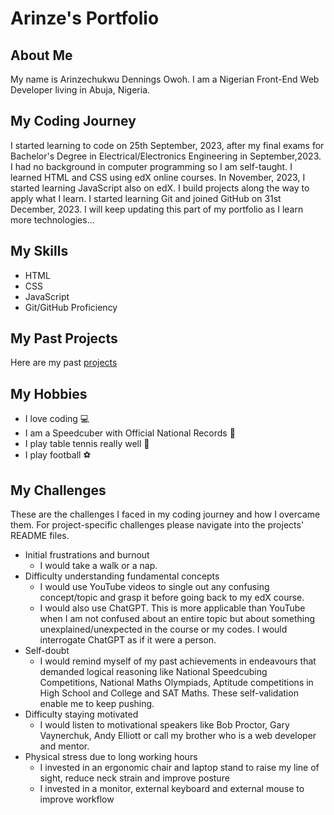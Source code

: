 # Arinze's Portfolio
## About Me
My name is Arinzechukwu Dennings Owoh. I am a Nigerian Front-End Web Developer living in Abuja, Nigeria.
## My Coding Journey
I started learning to code on 25th September, 2023, after my final exams for Bachelor's Degree in Electrical/Electronics Engineering in September,2023. I had no background in computer programming so I am self-taught. I learned HTML and CSS using edX online courses. In November, 2023, I started learning JavaScript also on edX. I build projects along the way to apply what I learn. I started learning Git and joined GitHub on 31st December, 2023. I will keep updating this part of my portfolio as I learn more technologies...
## My Skills
* HTML
* CSS
* JavaScript
* Git/GitHub Proficiency
## My Past Projects
Here are my past [projects](projects)
## My Hobbies
* I love coding 💻
* I am a Speedcuber with Official National Records 🧠
* I play table tennis really well 🏓
* I play football ⚽
## My Challenges
These are the challenges I faced in my coding journey and how I overcame them. For project-specific challenges please navigate into the projects' README files.
* Initial frustrations and burnout
  * I would take a walk or a nap.
* Difficulty understanding fundamental concepts
  * I would use YouTube videos to single out any confusing concept/topic and grasp it before going back to my edX course.
  * I would also use ChatGPT. This is more applicable than YouTube when I am not confused about an entire topic but about something unexplained/unexpected in the course or my codes. I would interrogate ChatGPT as if it were a person.
* Self-doubt
  * I would remind myself of my past achievements in endeavours that demanded logical reasoning like National Speedcubing Competitions, National Maths Olympiads, Aptitude competitions in High School and College and SAT Maths. These self-validation enable me to keep pushing.
* Difficulty staying motivated
  * I would listen to motivational speakers like Bob Proctor, Gary Vaynerchuk, Andy Elliott or call my brother who is a web developer and mentor.
* Physical stress due to long working hours
  * I invested in an ergonomic chair and laptop stand to raise my line of sight, reduce neck strain and improve posture
  * I invested in a monitor, external keyboard and external mouse to improve workflow

